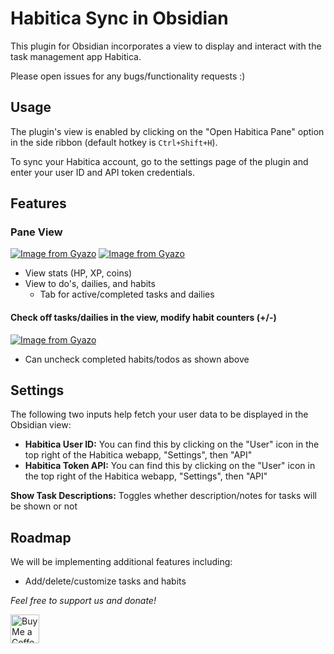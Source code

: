 # Habitica Sync in Obsidian
This plugin for Obsidian incorporates a view to display and interact with the task management app Habitica.

Please open issues for any bugs/functionality requests :)

## Usage
The plugin's view is enabled by clicking on the "Open Habitica Pane" option in the side ribbon (default hotkey is `Ctrl+Shift+H`). 

To sync your Habitica account, go to the settings page of the plugin and enter your user ID and API token credentials.
## Features
### Pane View
[![Image from Gyazo](https://i.gyazo.com/4266d01941e71fef41819ea8a6b6592e.png)](https://gyazo.com/4266d01941e71fef41819ea8a6b6592e)
[![Image from Gyazo](https://i.gyazo.com/697a58b8e7ffd3df86a2944b6abbaa92.png)](https://gyazo.com/697a58b8e7ffd3df86a2944b6abbaa92)
- View stats (HP, XP, coins)
- View to do's, dailies, and habits
  - Tab for active/completed tasks and dailies

#### Check off tasks/dailies in the view, modify habit counters (+/-)
[![Image from Gyazo](https://i.gyazo.com/5759e12bc5267711c5e03485a6d72c2f.gif)](https://gyazo.com/5759e12bc5267711c5e03485a6d72c2f)
- Can uncheck completed habits/todos as shown above

## Settings

The following two inputs help fetch your user data to be displayed in the Obsidian view:
- **Habitica User ID:** You can find this by clicking on the "User" icon in the top right of the Habitica webapp, "Settings", then "API"
- **Habitica Token API:** You can find this by clicking on the "User" icon in the top right of the Habitica webapp, "Settings", then "API"


**Show Task Descriptions:** Toggles whether description/notes for tasks will be shown or not



## Roadmap
We will be implementing additional features including:
- Add/delete/customize tasks and habits

*Feel free to support us and donate!*

<a href='https://ko-fi.com/leonardandran' target='_blank'><img height='35' style='border:0px;height:46px;' src='https://az743702.vo.msecnd.net/cdn/kofi3.png?v=0' border='0' alt='Buy Me a Coffee at ko-fi.com' />

